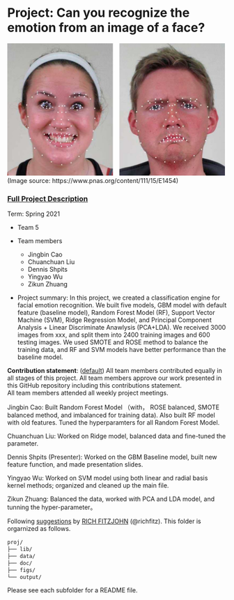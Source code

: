 # Project: Can you recognize the emotion from an image of a face?
<img src="figs/CE.jpg" alt="Compound Emotions" width="500"/>
(Image source: https://www.pnas.org/content/111/15/E1454)

### [Full Project Description](doc/project3_desc.md)

Term: Spring 2021

+ Team 5
+ Team members
	+ Jingbin Cao
	+ Chuanchuan Liu
	+ Dennis Shpits
	+ Yingyao Wu
	+ Zikun Zhuang

+ Project summary: In this project, we created a classification engine for facial emotion recognition. We built five models, GBM model with default feature (baseline model), Random Forest Model (RF), Support Vector Machine (SVM), Ridge Regression Model, and Principal Component Analysis + Linear Discriminate Anawlysis (PCA+LDA). We received 3000 images from xxx, and split them into 2400 training images and 600 testing images. We used SMOTE and ROSE method to balance the training data, and RF and SVM models have better performance than the baseline model.

**Contribution statement**: ([default](doc/a_note_on_contributions.md)) All team members contributed equally in all stages of this project. All team members approve our work presented in this GitHub repository including this contributions statement.  
All team members attended all weekly project meetings.

Jingbin Cao: Built Random Forest Model （with， ROSE balanced, SMOTE balanced method, and imbalanced for training data). Also built RF model with old features. Tuned the hyperparamters for all Random Forest Model.

Chuanchuan Liu: Worked on Ridge model, balanced data and fine-tuned the parameter.

Dennis Shpits (Presenter): Worked on the GBM Baseline model, built new feature function, and made presentation slides.

Yingyao Wu: Worked on SVM model using both linear and radial basis kernel methods; organized and cleaned up the main file.

Zikun Zhuang: Balanced the data, worked with PCA and LDA model, and tunning the hyper-parameter。


Following [suggestions](http://nicercode.github.io/blog/2013-04-05-projects/) by [RICH FITZJOHN](http://nicercode.github.io/about/#Team) (@richfitz). This folder is orgarnized as follows.

```
proj/
├── lib/
├── data/
├── doc/
├── figs/
└── output/
```

Please see each subfolder for a README file.
